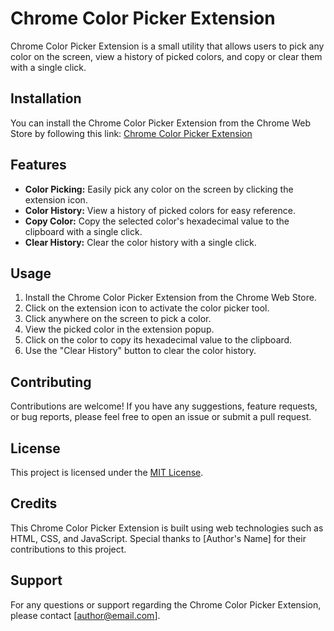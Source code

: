 # Chrome Color Picker Extension

Chrome Color Picker Extension is a small utility that allows users to pick any color on the screen, view a history of picked colors, and copy or clear them with a single click.

## Installation

You can install the Chrome Color Picker Extension from the Chrome Web Store by following this link: [Chrome Color Picker Extension](#)

## Features

- **Color Picking:** Easily pick any color on the screen by clicking the extension icon.
- **Color History:** View a history of picked colors for easy reference.
- **Copy Color:** Copy the selected color's hexadecimal value to the clipboard with a single click.
- **Clear History:** Clear the color history with a single click.

## Usage

1. Install the Chrome Color Picker Extension from the Chrome Web Store.
2. Click on the extension icon to activate the color picker tool.
3. Click anywhere on the screen to pick a color.
4. View the picked color in the extension popup.
5. Click on the color to copy its hexadecimal value to the clipboard.
6. Use the "Clear History" button to clear the color history.

## Contributing

Contributions are welcome! If you have any suggestions, feature requests, or bug reports, please feel free to open an issue or submit a pull request.

## License

This project is licensed under the [MIT License](LICENSE).

## Credits

This Chrome Color Picker Extension is built using web technologies such as HTML, CSS, and JavaScript. Special thanks to [Author's Name] for their contributions to this project.

## Support

For any questions or support regarding the Chrome Color Picker Extension, please contact [author@email.com].


